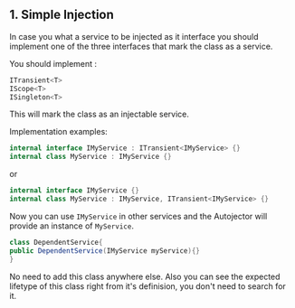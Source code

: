 ## 1. Simple Injection

In case you what a service to be injected as it interface you should implement one of the three interfaces that mark the class as a service.

You should implement : 
```c#
ITransient<T>
IScope<T>
ISingleton<T>
```
This will mark the class as an injectable service.

Implementation examples:
```c#
internal interface IMyService : ITransient<IMyService> {}
internal class MyService : IMyService {}
```
or 

```c#
internal interface IMyService {}
internal class MyService : IMyService, ITransient<IMyService> {}
```
Now you can use `IMyService` in other services and the Autojector will provide an instance of `MyService`.

```c#
class DependentService{
public DependentService(IMyService myService){}
}
```
No need to add this class anywhere else. Also you can see the expected lifetype of this class right from it's definision, you don't need to search for it.